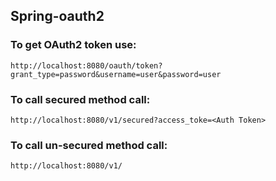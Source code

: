 ## Spring-oauth2

### To get OAuth2 token use:
`http://localhost:8080/oauth/token?grant_type=password&username=user&password=user`

### To call secured method call:
`http://localhost:8080/v1/secured?access_toke=<Auth Token>`

### To call un-secured method call:
`http://localhost:8080/v1/`